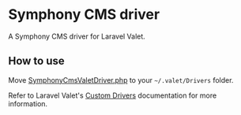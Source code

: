 # Symphony CMS driver

A Symphony CMS driver for Laravel Valet.

## How to use

Move [SymphonyCmsValetDriver.php](https://github.com/heskethm/symphony-cms-laravel-valet-driver/blob/master/SymphonyCmsValetDriver.php) to your `~/.valet/Drivers` folder.

Refer to Laravel Valet's [Custom Drivers](https://laravel.com/docs/5.2/valet#custom-valet-drivers) documentation for more information.